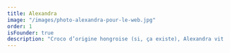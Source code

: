```yaml
---
title: Alexandra
image: "/images/photo-alexandra-pour-le-web.jpg"
order: 1
isFounder: true
description: "Croco d’origine hongroise (si, ça existe), Alexandra vit à Lyon depuis plus de 15 ans. Elle a longtemps travaillé dans le monde merveilleux de la finance d’entreprise où elle a perdu quelques dents… Réalisant un matin qu'elle préférait les contes aux comptes, elle a tout plaqué pour co-créer cette maison d'édition. Maman de deux mini crocos, elle est co-auteure du livre «Le voyage à Lyon »."
---
```


